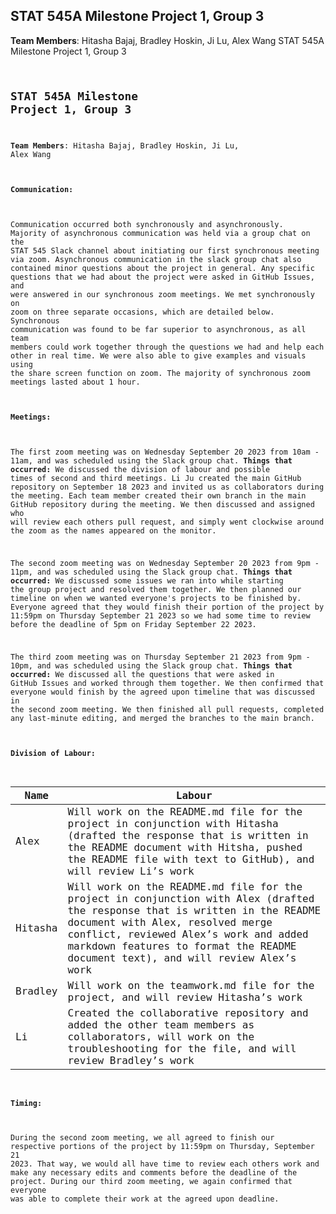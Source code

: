 ## STAT 545A Milestone Project 1, Group 3
**Team Members**: Hitasha Bajaj, Bradley Hoskin, Ji Lu, Alex Wang
STAT 545A Milestone Project 1, Group 3
<code is below this line>
## STAT 545A Milestone Project 1, Group 3
**Team Members**: Hitasha Bajaj, Bradley Hoskin, Ji Lu, Alex Wang


#### Communication:
Communication occurred both synchronously and asynchronously. Majority of asynchronous communication was held via a group chat on the STAT 545 Slack channel about initiating our first synchronous meeting via zoom. Asynchronous communication in the slack group chat also contained minor questions about the project in general. Any specific questions that we had about the project were asked in GitHub Issues, and were answered in our synchronous zoom meetings. We met synchronously on zoom on three separate occasions, which are detailed below. Synchronous communication was found to be far superior to asynchronous, as all team members could work together through the questions we had and help each other in real time. We were also able to give examples and visuals using the share screen function on zoom. The majority of synchronous zoom meetings lasted about 1 hour.


#### Meetings:
The first zoom meeting was on Wednesday September 20 2023 from 10am - 11am, and was scheduled using the Slack group chat.
**Things that occurred:**
We discussed the division of labour and possible times of second and third meetings. Li Ju created the main GitHub repository on September 18 2023 and invited us as collaborators during the meeting. Each team member created their own branch in the main GitHub repository during the meeting. We then discussed and assigned who will review each others pull request, and simply went clockwise around the zoom as the names appeared on the monitor.

The second zoom meeting was on Wednesday September 20 2023 from 9pm - 11pm, and was scheduled using the Slack group chat.
**Things that occurred:**
We discussed some issues we ran into while starting the group project and resolved them together. We then planned our timeline on when we wanted everyone's projects to be finished by. Everyone agreed that they would finish their portion of the project by 11:59pm on Thursday September 21 2023 so we had some time to review before the deadline of 5pm on Friday September 22 2023.

The third zoom meeting was on Thursday September 21 2023 from 9pm - 10pm, and was scheduled using the Slack group chat.
**Things that occurred:**
We discussed all the questions that were asked in GitHub Issues and worked through them together. We then confirmed that everyone would finish by the agreed upon timeline that was discussed in the second zoom meeting. We then finished all pull requests, completed any last-minute editing, and merged the branches to the main branch. 

 
#### Division of Labour:

Name | Labour
---- | -----
Alex | Will work on the README.md file for the project in conjunction with Hitasha (drafted the response that is written in the README document with Hitsha, pushed the README file with text to GitHub), and will review Li’s work
Hitasha | Will work on the README.md file for the project in conjunction with Alex (drafted the response that is written in the README document with Alex, resolved merge conflict, reviewed Alex’s work and added markdown features to format the README document text), and will review Alex’s work
Bradley | Will work on the teamwork.md file for the project, and will review Hitasha’s work
Li | Created the collaborative repository and added the other team members as collaborators, will work on the troubleshooting for the file, and will review Bradley’s work


#### Timing:
During the second zoom meeting, we all agreed to finish our respective portions of the project by 11:59pm on Thursday, September 21 2023. That way, we would all have time to review each others work and make any necessary edits and comments before the deadline of the project. During our third zoom meeting, we again confirmed that everyone was able to complete their work at the agreed upon deadline.
